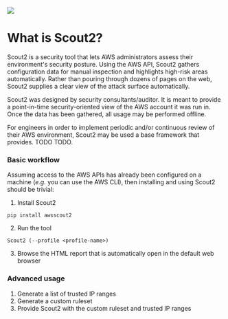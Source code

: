 ![](https://github.com/nccgroup/Scout2/wiki/images/scout2-dashboard-head.png)

# What is Scout2?

Scout2 is a security tool that lets AWS administrators assess their environment's security posture. Using the AWS API, Scout2 gathers configuration data for manual inspection and highlights high-risk areas automatically. Rather than pouring through dozens of pages on the web, Scout2 supplies a clear view of the attack surface automatically.

Scout2 was designed by security consultants/auditor. It is meant to provide a point-in-time security-oriented view of the AWS account it was run in. Once the data has been gathered, all usage may be performed offline. 

For engineers in order to implement periodic and/or continuous review of their AWS environment, Scout2 may be used a base framework that provides. TODO TODO.

### Basic workflow

Assuming access to the AWS APIs has already been configured on a machine (_e.g._ you can use the AWS CLI), then installing and using Scout2 should be trivial:

1. Install Scout2
```
pip install awsscout2
```

2. Run the tool
```
Scout2 (--profile <profile-name>)
```

3. Browse the HTML report that is automatically open in the default web browser

### Advanced usage

1. Generate a list of trusted IP ranges
2. Generate a custom ruleset
3. Provide Scout2 with the custom ruleset and trusted IP ranges
